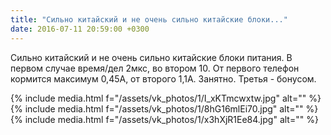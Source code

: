 ```yaml
---
title: "Сильно китайский и не очень сильно китайские блоки..."
date: 2016-07-11 20:59:00 +0300
---
```


Сильно китайский и не очень сильно китайские блоки питания. В первом случае время/дел 2мкс, во втором 10. От первого телефон кормится максимум 0,45А, от второго 1,1А. Занятно. Третья - бонусом.


{% include media.html f="/assets/vk_photos/1/I_xKTmcwxtw.jpg" alt="" %}
{% include media.html f="/assets/vk_photos/1/8hG16mlEi70.jpg" alt="" %}
{% include media.html f="/assets/vk_photos/1/x3hXjR1Ee84.jpg" alt="" %}
